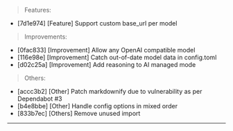 > Features:
- [7d1e974] [Feature] Support custom base_url per model

> Improvements:
- [0fac833] [Improvement] Allow any OpenAI compatible model
- [116e98e] [Improvement] Catch out-of-date model data in config.toml
- [d02c25a] [Improvement] Add reasoning to AI managed mode

> Others:
- [accc3b2] [Other] Patch markdownify due to vulnerability as per Dependabot #3
- [b4e8bbe] [Other] Handle config options in mixed order
- [833b7ec] [Others] Remove unused import


---
